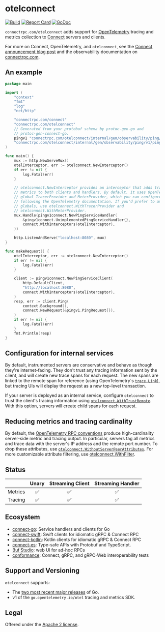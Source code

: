 otelconnect
===========

[![Build](https://github.com/connectrpc/otelconnect-go/actions/workflows/ci.yaml/badge.svg?branch=main)](https://github.com/connectrpc/otelconnect-go/actions/workflows/ci.yaml)
[![Report Card](https://goreportcard.com/badge/connectrpc.com/otelconnect)](https://goreportcard.com/report/connectrpc.com/otelconnect)
[![GoDoc](https://pkg.go.dev/badge/connectrpc.com/otelconnect.svg)][godoc]

`connectrpc.com/otelconnect` adds support for [OpenTelemetry][opentelemetry.io]
tracing and metrics collection to [Connect][connect] servers and clients.

For more on Connect, OpenTelemetry, and `otelconnect`, see the [Connect
announcement blog post][blog] and the observability documentation on
[connectrpc.com](https://connectrpc.com/docs/go/observability/).

## An example

```go
package main

import (
	"context"
	"fmt"
	"log"
	"net/http"

	"connectrpc.com/connect"
	"connectrpc.com/otelconnect"
	// Generated from your protobuf schema by protoc-gen-go and
	// protoc-gen-connect-go.
	pingv1 "connectrpc.com/otelconnect/internal/gen/observability/ping/v1"
	"connectrpc.com/otelconnect/internal/gen/observability/ping/v1/pingv1connect"
)

func main() {
	mux := http.NewServeMux()
	otelInterceptor, err := otelconnect.NewInterceptor()
	if err != nil {
		log.Fatal(err)
	}

	// otelconnect.NewInterceptor provides an interceptor that adds tracing and
	// metrics to both clients and handlers. By default, it uses OpenTelemetry's
	// global TracerProvider and MeterProvider, which you can configure by
	// following the OpenTelemetry documentation. If you'd prefer to avoid
	// globals, use otelconnect.WithTracerProvider and
	// otelconnect.WithMeterProvider.
	mux.Handle(pingv1connect.NewPingServiceHandler(
		&pingv1connect.UnimplementedPingServiceHandler{},
		connect.WithInterceptors(otelInterceptor),
	))

	http.ListenAndServe("localhost:8080", mux)
}

func makeRequest() {
	otelInterceptor, err := otelconnect.NewInterceptor()
	if err != nil {
		log.Fatal(err)
	}

	client := pingv1connect.NewPingServiceClient(
		http.DefaultClient,
		"http://localhost:8080",
		connect.WithInterceptors(otelInterceptor),
	)
	resp, err := client.Ping(
		context.Background(),
		connect.NewRequest(&pingv1.PingRequest{}),
	)
	if err != nil {
		log.Fatal(err)
	}
	fmt.Println(resp)
}

```

## Configuration for internal services

By default, instrumented servers are conservative and behave as though they're
internet-facing. They don't trust any tracing information sent by the client,
and will create new trace spans for each request. The new spans are linked to
the remote span for reference (using OpenTelemetry's
[`trace.Link`](https://pkg.go.dev/go.opentelemetry.io/otel/trace#Link)), but
tracing UIs will display the request as a new top-level transaction.

If your server is deployed as an internal service, configure `otelconnect` to
trust the client's tracing information using
[`otelconnect.WithTrustRemote`][WithTrustRemote]. With this option, servers
will create child spans for each request.

## Reducing metrics and tracing cardinality

By default, the [OpenTelemetry RPC conventions][otel-rpc-conventions] produce
high-cardinality server-side metric and tracing output. In particular, servers
tag all metrics and trace data with the server's IP address and the remote port
number. To drop these attributes, use
[`otelconnect.WithoutServerPeerAttributes`][WithoutServerPeerAttributes]. For
more customizable attribute filtering, use
[otelconnect.WithFilter][WithFilter].

## Status

|         | Unary | Streaming Client | Streaming Handler |
|---------|:-----:|:----------------:|:-----------------:|
| Metrics | ✅    | ✅               | ✅                |
| Tracing | ✅    | ✅               | ✅                |

## Ecosystem

* [connect-go][connect]: Service handlers and clients for Go
* [connect-swift]: Swift clients for idiomatic gRPC & Connect RPC
* [connect-kotlin]: Kotlin clients for idiomatic gRPC & Connect RPC
* [connect-es]: Type-safe APIs with Protobuf and TypeScript.
* [Buf Studio]: web UI for ad-hoc RPCs
* [conformance]: Connect, gRPC, and gRPC-Web interoperability tests

## Support and Versioning

`otelconnect` supports:

* The [two most recent major releases][go-support-policy] of Go.
* v1 of the `go.opentelemetry.io/otel` tracing and metrics SDK.

## Legal

Offered under the [Apache 2 license][license].

[Buf Studio]: https://buf.build/studio
[WithFilter]: https://pkg.go.dev/connectrpc.com/otelconnect#WithFilter
[WithTrustRemote]: https://pkg.go.dev/connectrpc.com/otelconnect#WithTrustRemote
[WithoutServerPeerAttributes]: https://pkg.go.dev/connectrpc.com/otelconnect#WithoutServerPeerAttributes
[blog]: https://buf.build/blog/connect-a-better-grpc
[conformance]: https://github.com/connectrpc/conformance
[connect]: https://github.com/connectrpc/connect-go
[connect-kotlin]: https://github.com/connectrpc/connect-kotlin
[connect-swift]: https://github.com/connectrpc/connect-swift
[connect-es]: https://github.com/connectrpc/connect-es
[docs]: https://connectrpc.com
[go-support-policy]: https://go.dev/doc/devel/release#policy
[godoc]: https://pkg.go.dev/connectrpc.com/otelconnect
[license]: https://github.com/connectrpc/otelconnect-go/blob/main/LICENSE
[opentelemetry.io]: https://opentelemetry.io/
[otel-rpc-conventions]: https://opentelemetry.io/docs/specs/semconv/rpc/
